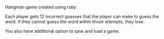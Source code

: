 Hangman game created using ruby 

Each player gets 12 incorrect guesses that the player can make to guess the word. If they cannot guess the word within those attempts, they lose.

You also have additional option to save and load a game. 
